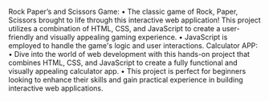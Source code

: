 Rock Paper’s and Scissors Game:
• The classic game of Rock, Paper, Scissors brought to life through this interactive web application! This 
project utilizes a combination of HTML, CSS, and JavaScript to create a user-friendly and visually 
appealing gaming experience.
• JavaScript is employed to handle the game's logic and user interactions.
 Calculator APP:
• Dive into the world of web development with this hands-on project that combines HTML, CSS, and 
JavaScript to create a fully functional and visually appealing calculator app.
• This project is perfect for beginners looking to enhance their skills and gain practical experience in 
building interactive web applications.

